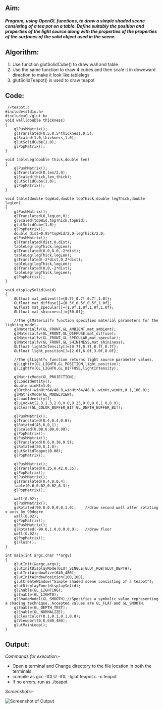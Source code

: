 ## Aim: 
##### Program, using OpenGL functions, to draw a simple shaded scene consisting of a tea pot on a table. Define suitably the position and properties of the light source along with the properties of the properties of the surfaces of the solid object used in the scene.

## Algorithm:

1. Use function glutSolidCube() to draw wall and table 
2. Use the same function to draw 4 cubes and then scale it in downward direction to make it look like tablelegs
3. glutSolidTeapot() is used to draw teapot

## Code:
     //teapot.c
	#include<stdio.h>
	#include<GL/glut.h>
	void wall(double thickness)
	{
		glPushMatrix();
		glTranslated(0.5,0.5*thickness,0.5);
		glScaled(1.0,thickness,1.0);
		glutSolidCube(1.0);
		glPopMatrix();
	}

	void tableLeg(double thick,double len)
	{
		glPushMatrix();
		glTranslated(0,len/2,0);
		glScaled(thick,len,thick);
		glutSolidCube(1.0);
		glPopMatrix();
	}

	void table(double topWid,double topThick,double legThick,double legLen)
	{
		glPushMatrix();
		glTranslated(0,legLen,0);
		glScaled(topWid,topThick,topWid);
		glutSolidCube(1.0);
		glPopMatrix();
		double dist=0.95*topWid/2.0-legThick/2.0;
		glPushMatrix();
		glTranslated(dist,0,dist);
		tableLeg(legThick,legLen);
		glTranslated(0.0,0.0,-2*dist);
		tableLeg(legThick,legLen);
		glTranslated(-2*dist,0,2*dist);
		tableLeg(legThick,legLen);
		glTranslated(0,0,-2*dist);
		tableLeg(legThick,legLen);
		glPopMatrix();
	}

	void displaySolid(void)
	{
		GLfloat mat_ambient[]={0.7f,0.7f,0.7f,1.0f};
		GLfloat mat_diffuse[]={0.5f,0.5f,0.5f,1.0f};
		GLfloat mat_specular[]={1.0f,1.0f,1.0f,1.0f};
		GLfloat mat_shininess[]={50.0f};
		
		//The glMaterialfv function specifies material parameters for the lighting model.
		glMaterialfv(GL_FRONT,GL_AMBIENT,mat_ambient);
		glMaterialfv(GL_FRONT,GL_DIFFUSE,mat_diffuse);
		glMaterialfv(GL_FRONT,GL_SPECULAR,mat_specular);
		glMaterialfv(GL_FRONT,GL_SHININESS,mat_shininess);
		GLfloat lightIntensity[]={0.7f,0.7f,0.7f,0.7f};
		GLfloat light_position[]={2.0f,6.0f,3.0f,0.0f};
		
		//The glLightfv function returns light source parameter values.
		glLightfv(GL_LIGHT0,GL_POSITION,light_position);
		glLightfv(GL_LIGHT0,GL_DIFFUSE,lightIntensity);
		
		glMatrixMode(GL_PROJECTION);
		glLoadIdentity();
		double winHt=1.0;
		glOrtho(-winHt*64/48.0,winHt*64/48.0,-winHt,winHt,0.1,100.0);
		glMatrixMode(GL_MODELVIEW);
		glLoadIdentity();
		gluLookAt(2.3,1.3,2.0,0.0,0.25,0.0,0.0,1.0,0.0);
		glClear(GL_COLOR_BUFFER_BIT|GL_DEPTH_BUFFER_BIT);
		
		glPushMatrix();
		glTranslated(0.4,0.4,0.6);
		glRotated(45,0,0,1);
		glScaled(0.08,0.08,0.08);
		glPopMatrix();
		glPushMatrix();
		glTranslated(0.6,0.38,0.5);
		glRotated(30,0,1,0);
		glutSolidTeapot(0.08);
		glPopMatrix();
		
		glPushMatrix();
		glTranslated(0.25,0.42,0.35);
		glPopMatrix();
		glPushMatrix();
		glTranslated(0.4,0,0.4);
		table(0.6,0.02,0.02,0.3);
		glPopMatrix();
		
		wall(0.02);
		glPushMatrix();
		glRotated(90.0,0.0,0.0,1.0);	//draw second wall after rotating x axis by 90degre
		wall(0.02);
		glPopMatrix();
		glPushMatrix();
		glRotated(-90.0,1.0,0.0,0.0);	//draw floor
		wall(0.02);
		glPopMatrix();
		glFlush();
	}

	int main(int argc,char **argv)
	{
		glutInit(&argc,argv);
		glutInitDisplayMode(GLUT_SINGLE|GLUT_RGB|GLUT_DEPTH);
		glutInitWindowSize(640,480);
		glutInitWindowPosition(100,100);
		glutCreateWindow("Simple shaded scene consisting of a teapot");
		glutDisplayFunc(displaySolid);
		glEnable(GL_LIGHTING);
		glEnable(GL_LIGHT0);
		glShadeModel(GL_SMOOTH);//Specifies a symbolic value representing a shading technique. Accepted values are GL_FLAT and GL_SMOOTH.
		glEnable(GL_DEPTH_TEST);
		glEnable(GL_NORMALIZE);
		glClearColor(0.1,0.1,0.1,0.0);
		glViewport(0,0,640,480);
		glutMainLoop();
	}

## Output:
*Commands for execution:-*

* Open a terminal and Change directory to the file location in both the terminals.
* compile as gcc -lGLU -lGL -lglut teapot.c -o teapot
* If no errors, run as ./teapot

*Screenshots:-*

![Screenshot of Output](teapot.png)   

